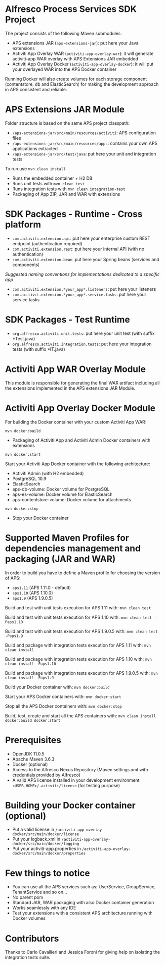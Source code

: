 # Alfresco Process Services SDK Project

The project consists of the following Maven submodules:

 * APS extensions JAR (`aps-extensions-jar`): put here your Java extensions
 * Activiti App Overlay WAR (`activiti-app-overlay-war`): it will generate activiti-app WAR overlay with APS Extensions JAR embedded
 * Activiti App Overlay Docker (`activiti-app-overlay-docker`): it will put your overlayed WAR into the APS Docker container
 
Running Docker will also create volumes for each storage component (contentstore, db and ElasticSearch) for making the development approach in APS consistent and reliable.

# APS Extensions JAR Module

Folder structure is based on the same APS project classpath:
 * `/aps-extensions-jar/src/main/resources/activiti`: APS configuration files
 * `/aps-extensions-jar/src/main/resources/apps`: contains your own APS applications extracted
 * `/aps-extensions-jar/src/test/java`: put here your unit and integration tests
 
To run use `mvn clean install`

 * Runs the embedded container + H2 DB 
 * Runs unit tests with `mvn clean test`
 * Runs integration tests with `mvn clean integration-test`
 * Packaging of App ZIP, JAR and WAR with extensions
 
# SDK Packages - Runtime - Cross platform
 * `com.activiti.extension.api`: put here your enterprise custom REST endpoint (authentication required)
 * `com.activiti.extension.rest`: put here your internal API (with no authentication)
 * `com.activiti.extension.bean`: put here your Spring beans (services and components)
 
*Suggested naming conventions for implementations dedicated to a specific app*

 * `com.activiti.extension.*your_app*.listeners`: put here your listeners
 * `com.acitivit.extension.*your_app*.service.tasks`: put here your service tasks

# SDK Packages - Test Runtime

 * `org.alfresco.activiti.unit.tests`: put here your unit test (with suffix *Test.java)
 * `org.alfresco.activiti.integration.tests`: put here your integration tests (with suffix *IT.java)

# Activiti App WAR Overlay Module

This module is responsible for generating the final WAR artifact including all the extensions implemented in the APS extensions JAR Module.

# Activiti App Overlay Docker Module

For building the Docker container with your custom Activiti App WAR:

`mvn docker:build`

 * Packaging of Activiti App and Activiti Admin Docker containers with extensions
 
`mvn docker:start`

Start your Activiti App Docker container with the following architecture:

  * Activiti Admin (with H2 embedded)
  * PostgreSQL 10.9
  * ElasticSearch
  * aps-db-volume: Docker volume for PostgreSQL
  * aps-es-volume: Docker volume for ElasticSearch
  * aps-contentstore-volume: Docker volume for attachments
  
`mvn docker:stop`

  * Stop your Docker container

# Supported Maven Profiles for dependencies management and packaging (JAR and WAR)

In order to build you have to define a Maven profile for choosing the version of APS:
 * `aps1.11` (APS 1.11.0 - default)
 * `aps1.10` (APS 1.10.0)
 * `aps1.9`  (APS 1.9.0.5)
 
Build and test with unit tests execution for APS 1.11 with:
`mvn clean test`

Build and test with unit tests execution for APS 1.10 with:
`mvn clean test -Paps1.10`

Build and test with unit tests execution for APS 1.9.0.5 with:
`mvn clean test -Paps1.9`

Build and package with integration tests execution for APS 1.11 with:
`mvn clean install`

Build and package with integration tests execution for APS 1.10 with:
`mvn clean install -Paps1.10`

Build and package with integration tests execution for APS 1.9.0.5 with:
`mvn clean install -Paps1.9`

Build your Docker container with:
`mvn docker:build`

Start your APS Docker containers with:
`mvn docker:start`

Stop all the APS Docker containers with:
`mvn docker:stop`

Build, test, create and start all the APS containers with:
`mvn clean install docker:build docker:start`

# Prerequisites
 * OpenJDK 11.0.5
 * Apache Maven 3.6.3
 * Docker (optional)
 * Access to the Alfresco Nexus Repository (Maven settings.xml with credentials provided by Alfresco)
 * A valid APS license installed in your development environment `<USER_HOME>/.activiti/license` (for testing purpose)
 
# Building your Docker container (optional)
 * Put a valid license in `/activiti-app-overlay-docker/src/main/docker/license`
 * Put your logback.xml in `/activiti-app-overlay-docker/src/main/docker/logging`
 * Put your activiti-app.properties in `/activiti-app-overlay-docker/src/main/docker/properties`

# Few things to notice

 * You can use all the APS services such as: UserService, GroupService, TenantService and so on...
 * No parent pom
 * Standard JAR, WAR packaging with also Docker container generation
 * Works seamlessly with any IDE
 * Test your extensions with a consistent APS architecture running with Docker volumes

# Contributors
Thanks to Carlo Cavallieri and Jessica Foroni for giving help on isolating the integration tests suite. 
